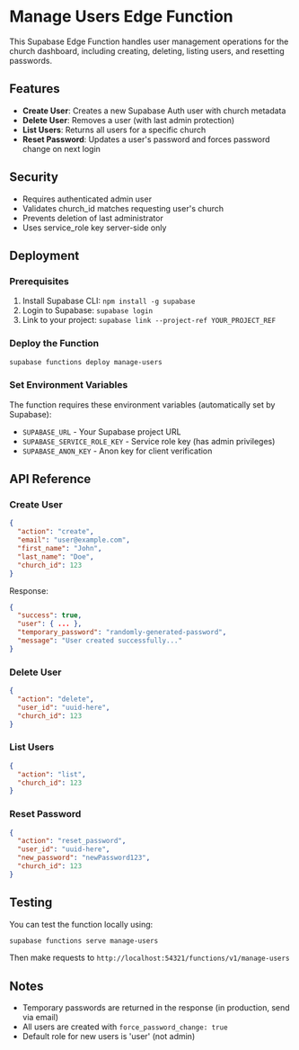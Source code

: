 # Manage Users Edge Function

This Supabase Edge Function handles user management operations for the church dashboard, including creating, deleting, listing users, and resetting passwords.

## Features

- **Create User**: Creates a new Supabase Auth user with church metadata
- **Delete User**: Removes a user (with last admin protection)
- **List Users**: Returns all users for a specific church
- **Reset Password**: Updates a user's password and forces password change on next login

## Security

- Requires authenticated admin user
- Validates church_id matches requesting user's church
- Prevents deletion of last administrator
- Uses service_role key server-side only

## Deployment

### Prerequisites

1. Install Supabase CLI: `npm install -g supabase`
2. Login to Supabase: `supabase login`
3. Link to your project: `supabase link --project-ref YOUR_PROJECT_REF`

### Deploy the Function

```bash
supabase functions deploy manage-users
```

### Set Environment Variables

The function requires these environment variables (automatically set by Supabase):
- `SUPABASE_URL` - Your Supabase project URL
- `SUPABASE_SERVICE_ROLE_KEY` - Service role key (has admin privileges)
- `SUPABASE_ANON_KEY` - Anon key for client verification

## API Reference

### Create User

```json
{
  "action": "create",
  "email": "user@example.com",
  "first_name": "John",
  "last_name": "Doe",
  "church_id": 123
}
```

Response:
```json
{
  "success": true,
  "user": { ... },
  "temporary_password": "randomly-generated-password",
  "message": "User created successfully..."
}
```

### Delete User

```json
{
  "action": "delete",
  "user_id": "uuid-here",
  "church_id": 123
}
```

### List Users

```json
{
  "action": "list",
  "church_id": 123
}
```

### Reset Password

```json
{
  "action": "reset_password",
  "user_id": "uuid-here",
  "new_password": "newPassword123",
  "church_id": 123
}
```

## Testing

You can test the function locally using:

```bash
supabase functions serve manage-users
```

Then make requests to `http://localhost:54321/functions/v1/manage-users`

## Notes

- Temporary passwords are returned in the response (in production, send via email)
- All users are created with `force_password_change: true`
- Default role for new users is 'user' (not admin)
